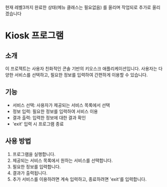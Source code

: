 현재 레벨3까지 완료한 상태(메뉴 클래스는 필요없음) 를 올리며 작업되로 추가로 올리겠습니다



# Kiosk 프로그램

## 소개
이 프로젝트는 사용자 친화적인 콘솔 기반의 키오스크 애플리케이션입니다. 사용자는 다양한 서비스를 선택하고, 필요한 정보를 입력하여 간편하게 이용할 수 있습니다.

## 기능
- 서비스 선택: 사용자가 제공되는 서비스 목록에서 선택
- 정보 입력: 필요한 정보를 입력하여 서비스 이용
- 결과 출력: 입력한 정보에 대한 결과 확인
- 'exit' 입력 시 프로그램 종료

## 사용 방법
1. 프로그램을 실행합니다.
2. 제공되는 서비스 목록에서 원하는 서비스를 선택합니다.
3. 필요한 정보를 입력합니다.
4. 결과가 출력됩니다.
5. 추가 서비스를 이용하려면 계속 입력하고, 종료하려면 'exit'를 입력합니다.

